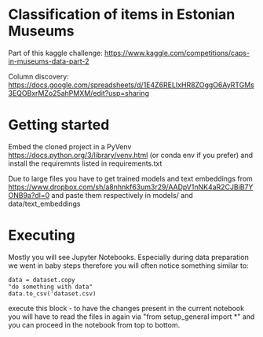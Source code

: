 # Classification of items in Estonian Museums
Part of this kaggle challenge: https://www.kaggle.com/competitions/caps-in-museums-data-part-2

Column discovery: https://docs.google.com/spreadsheets/d/1E4Z6RELIxHR8ZOggO6AyRTGMs3EQOBxrMZo25ahPMXM/edit?usp=sharing

# Getting started
Embed the cloned project in a PyVenv https://docs.python.org/3/library/venv.html (or conda env if you prefer) and install the requiremnts listed in requirements.txt

Due to large files you have to get trained models and text embeddings from https://www.dropbox.com/sh/a8nhnkf63um3r29/AADpV1nNK4aR2CJBiB7YONB9a?dl=0 and paste them respectively in models/ and data/text_embeddings


# Executing
Mostly you will see Jupyter Notebooks. Especially during data preparation we went in baby steps therefore you will often notice something similar to:

```
data = dataset.copy
"do something with data"
data.to_csv('dataset.csv)
```

execute this block - to have the changes present in the current notebook you will have to read the files in again via "from setup_general import *" and you can proceed in the notebook from top to bottom.

